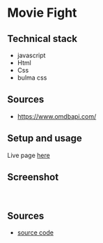 # Movie Fight

## Technical stack

- javascript
- Html
- Css
- bulma css

## Sources

- https://www.omdbapi.com/

## Setup and usage

Live page [here]()

## Screenshot

<img src=" "/>
<img src="" />
<img src="" />

## Sources

- [source code]()
